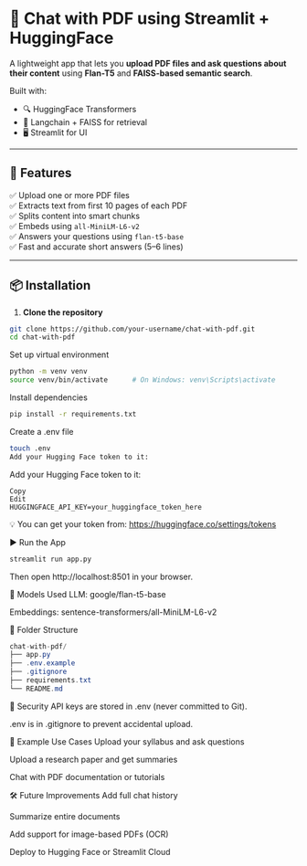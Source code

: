 # 📄 Chat with PDF using Streamlit + HuggingFace

A lightweight app that lets you **upload PDF files and ask questions about their content** using **Flan-T5** and **FAISS-based semantic search**.

Built with:
- 🔍 HuggingFace Transformers
- 🧠 Langchain + FAISS for retrieval
- 🖥️ Streamlit for UI

---

## 🚀 Features

✅ Upload one or more PDF files  
✅ Extracts text from first 10 pages of each PDF  
✅ Splits content into smart chunks  
✅ Embeds using `all-MiniLM-L6-v2`  
✅ Answers your questions using `flan-t5-base`  
✅ Fast and accurate short answers (5–6 lines)

---

## 📦 Installation

1. **Clone the repository**
```bash
git clone https://github.com/your-username/chat-with-pdf.git
cd chat-with-pdf

```
Set up virtual environment
```bash
python -m venv venv
source venv/bin/activate      # On Windows: venv\Scripts\activate

```
Install dependencies
```bash
pip install -r requirements.txt

```
Create a .env file
```bash
touch .env
Add your Hugging Face token to it:
```
Add your Hugging Face token to it:
```env
Copy
Edit
HUGGINGFACE_API_KEY=your_huggingface_token_here
```
💡 You can get your token from: https://huggingface.co/settings/tokens

▶️ Run the App
```bash
streamlit run app.py
```
Then open http://localhost:8501 in your browser.

🧠 Models Used
LLM: google/flan-t5-base

Embeddings: sentence-transformers/all-MiniLM-L6-v2

📂 Folder Structure
```csharp
chat-with-pdf/
├── app.py
├── .env.example
├── .gitignore
├── requirements.txt
└── README.md
```
🔐 Security
API keys are stored in .env (never committed to Git).

.env is in .gitignore to prevent accidental upload.

🧪 Example Use Cases
Upload your syllabus and ask questions

Upload a research paper and get summaries

Chat with PDF documentation or tutorials

🛠️ Future Improvements
Add full chat history

Summarize entire documents

Add support for image-based PDFs (OCR)

Deploy to Hugging Face or Streamlit Cloud

